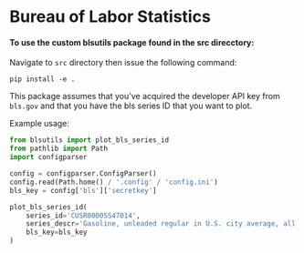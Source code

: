 # Bureau of Labor Statistics

#### To use the custom blsutils package found in the src direcctory:
Navigate to `src` directory then issue the following command:

`pip install -e .`

This package assumes that you've acquired the developer API key from `bls.gov` and that 
you have the bls series ID that you want to plot.

Example usage:
```python
from blsutils import plot_bls_series_id
from pathlib import Path
import configparser

config = configparser.ConfigParser()
config.read(Path.home() / '.config' / 'config.ini')
bls_key = config['bls']['secretkey']

plot_bls_series_id(
    series_id='CUSR0000SS47014',
    series_descr='Gasoline, unleaded regular in U.S. city average, all urban consumers, seasonally adjusted',
    bls_key=bls_key
)
```
